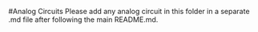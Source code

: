 #Analog Circuits
Please add any analog circuit in this folder in a separate .md file after following the main README.md.

